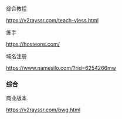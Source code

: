 综合教程

https://v2rayssr.com/teach-vless.html



练手

https://hosteons.com/



域名注册

https://www.namesilo.com/?rid=6254266mw



### 综合

商业版本

https://v2rayssr.com/bwg.html